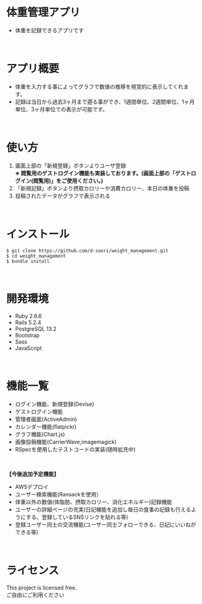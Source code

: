 # 体重管理アプリ
- 体重を記録できるアプリです
<br>

# アプリ概要
- 体重を入力する事によってグラフで数値の推移を視覚的に表示してくれます。
- 記録は当日から過去3ヶ月まで遡る事ができ、1週間単位、2週間単位、1ヶ月単位、3ヶ月単位での表示が可能です。
<br>

# 使い方
1. 画面上部の「新規登録」ボタンよりユーザ登録<br>
__※ 閲覧用のゲストログイン機能も実装しております。(画面上部の「ゲストログイン(閲覧用)」をご使用ください。)__
2. 「新規記録」ボタンより摂取カロリーや消費カロリー、本日の体重を投稿
3. 投稿されたデータがグラフで表示される
<br>

# インストール
```
$ git clone https://github.com/d-saori/weight_management.git
$ cd weight_management
$ bundle install
```
<br>

# 開発環境
- Ruby 2.6.6
- Rails 5.2.4
- PostgreSQL 13.2
- Bootstrap
- Sass
- JavaScript 
<br>

# 機能一覧
- ログイン機能、新規登録(Devise)
- ゲストログイン機能
- 管理者画面(ActiveAdmin)
- カレンダー機能(flatpickr)
- グラフ機能(Chart.js)
- 画像投稿機能(CarrierWave,imagemagick)
- RSpecを使用したテストコードの実装(随時拡充中)

<br>

__【今後追加予定機能】__ <br>
- AWSデプロイ
- ユーザー検索機能(Ransackを使用）
- 体重以外の数値(体脂肪、摂取カロリー、消化エネルギー)記録機能
- ユーザーの詳細ページの充実(日記機能を追加し毎日の食事の記録も行えるようにする、登録しているSNSリンクを貼れる等)
- 登録ユーザー同士の交流機能(ユーザー同士フォローできる、日記にいいねができる等)
<br>

# ライセンス
This project is licensed free.<br>
ご自由にご利用ください
